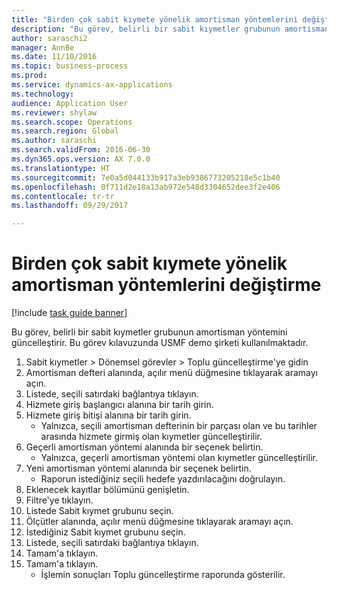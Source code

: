 ```yaml
--- 
title: "Birden çok sabit kıymete yönelik amortisman yöntemlerini değiştirme"
description: "Bu görev, belirli bir sabit kıymetler grubunun amortisman yöntemini güncelleştirir."
author: saraschi2
manager: AnnBe
ms.date: 11/10/2016
ms.topic: business-process
ms.prod: 
ms.service: dynamics-ax-applications
ms.technology: 
audience: Application User
ms.reviewer: shylaw
ms.search.scope: Operations
ms.search.region: Global
ms.author: saraschi
ms.search.validFrom: 2016-06-30
ms.dyn365.ops.version: AX 7.0.0
ms.translationtype: HT
ms.sourcegitcommit: 7e0a5d044133b917a3eb9386773205218e5c1b40
ms.openlocfilehash: 0f711d2e18a13ab972e548d3304652dee3f2e406
ms.contentlocale: tr-tr
ms.lasthandoff: 09/29/2017

---
```

# <a name="change-depreciation-conventions-for-multiple-fixed-assets"></a>Birden çok sabit kıymete yönelik amortisman yöntemlerini değiştirme

[!include [task guide banner](../../includes/task-guide-banner.md)]

Bu görev, belirli bir sabit kıymetler grubunun amortisman yöntemini güncelleştirir. Bu görev kılavuzunda USMF demo şirketi kullanılmaktadır.

1. Sabit kıymetler > Dönemsel görevler > Toplu güncelleştirme'ye gidin
2. Amortisman defteri alanında, açılır menü düğmesine tıklayarak aramayı açın.
3. Listede, seçili satırdaki bağlantıya tıklayın.
4. Hizmete giriş başlangıcı alanına bir tarih girin.
5. Hizmete giriş bitişi alanına bir tarih girin.
    * Yalnızca, seçili amortisman defterinin bir parçası olan ve bu tarihler arasında hizmete girmiş olan kıymetler güncelleştirilir.  
6. Geçerli amortisman yöntemi alanında bir seçenek belirtin.
    * Yalnızca, geçerli amortisman yöntemi olan kıymetler güncelleştirilir.  
7. Yeni amortisman yöntemi alanında bir seçenek belirtin.
    * Raporun istediğiniz seçili hedefe yazdırılacağını doğrulayın.  
8. Eklenecek kayıtlar bölümünü genişletin.
9. Filtre'ye tıklayın.
10. Listede Sabit kıymet grubunu seçin.
11. Ölçütler alanında, açılır menü düğmesine tıklayarak aramayı açın.
12. İstediğiniz Sabit kıymet grubunu seçin.
13. Listede, seçili satırdaki bağlantıya tıklayın.
14. Tamam'a tıklayın.
15. Tamam'a tıklayın.
    *  İşlemin sonuçları Toplu güncelleştirme raporunda gösterilir.     


